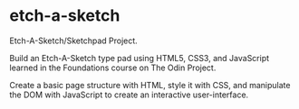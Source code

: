 # etch-a-sketch
Etch-A-Sketch/Sketchpad Project.

Build an Etch-A-Sketch type pad using HTML5, CSS3, 
and JavaScript learned in the Foundations course on The Odin Project.

Create a basic page structure with HTML, style it with CSS, and manipulate
the DOM with JavaScript to create an interactive user-interface.
